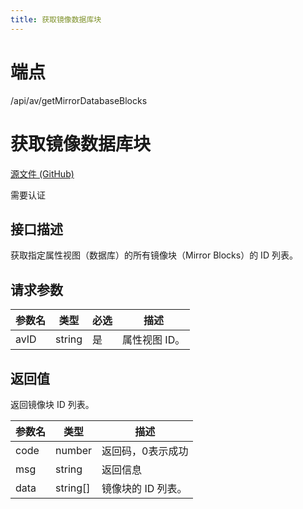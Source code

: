 ```yaml
---
title: 获取镜像数据库块
---
```

# 端点

/api/av/getMirrorDatabaseBlocks

# 获取镜像数据库块

[源文件 (GitHub)](https://github.com/siyuan-note/siyuan/blob/master/kernel/api/av.go#L66 "查看源文件")

需要认证

## 接口描述

获取指定属性视图（数据库）的所有镜像块（Mirror Blocks）的 ID 列表。

## 请求参数

| 参数名 | 类型 | 必选 | 描述 |
| --- | --- | --- | --- |
| avID | string | 是 | 属性视图 ID。 |

## 返回值

返回镜像块 ID 列表。

| 参数名 | 类型 | 描述 |
| --- | --- | --- |
| code | number | 返回码，0表示成功 |
| msg | string | 返回信息 |
| data | string\[\] | 镜像块的 ID 列表。 |


